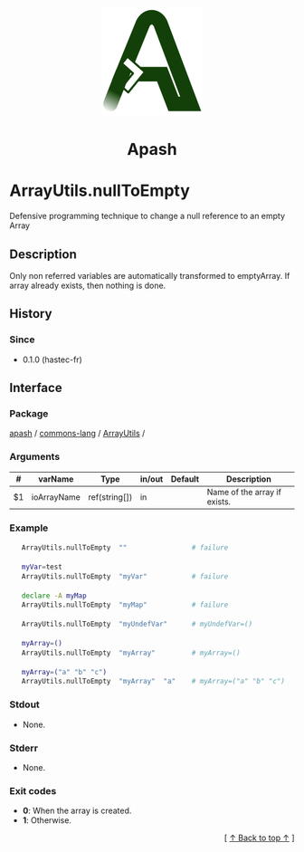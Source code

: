 
<div align='center' id='apash-top'>
  <a href='https://github.com/hastec-fr/apash'>
    <img alt='apash-logo' src='../../../../../../assets/apash-logo.svg'/>
  </a>

  # Apash
</div>


# ArrayUtils.nullToEmpty
Defensive programming technique to change a null reference to an empty Array

## Description
   Only non referred variables are automatically transformed to emptyArray.
   If array already exists, then nothing is done.

## History
### Since
  * 0.1.0 (hastec-fr)

## Interface
### Package
<!-- apash.packageBegin -->
[apash](../../../apash.md) / [commons-lang](../../commons-lang.md) / [ArrayUtils](../ArrayUtils.md) / 
<!-- apash.packageEnd -->

### Arguments
 | #      | varName        | Type          | in/out   | Default    | Description                          |
 |--------|----------------|---------------|----------|------------|--------------------------------------|
 | $1     | ioArrayName    | ref(string[]) | in       |            |  Name of the array if exists.        |

### Example
 ```bash
    ArrayUtils.nullToEmpty  ""                # failure

    myVar=test
    ArrayUtils.nullToEmpty  "myVar"           # failure

    declare -A myMap
    ArrayUtils.nullToEmpty  "myMap"           # failure

    ArrayUtils.nullToEmpty  "myUndefVar"      # myUndefVar=()

    myArray=()
    ArrayUtils.nullToEmpty  "myArray"         # myArray=()

    myArray=("a" "b" "c")
    ArrayUtils.nullToEmpty  "myArray"  "a"    # myArray=("a" "b" "c")
 ```

### Stdout
  * None.
### Stderr
  * None.

### Exit codes
  * **0**: When the array is created.
  * **1**: Otherwise.

  <div align='right'>[ <a href='#apash-top'>↑ Back to top ↑</a> ]</div>

